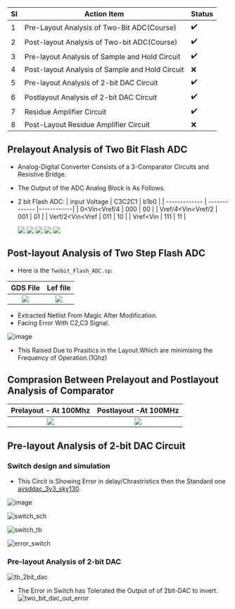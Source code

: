 
|SI|Action Item|Status|
|--|-----------|------|
|1 |Pre-Layout Analysis of Two-Bit ADC(Course)|:heavy_check_mark:|
|2 |Post-layout Analysis of Two-bit ADC(Course)|:heavy_check_mark:|
|3 |Pre-layout Analysis of Sample and Hold Circuit|:heavy_check_mark:|
|4 |Post-layout Analysis of Sample and Hold Circuit|:x:|
|5 |Pre-layout Analysis of 2-bit DAC Circuit|:heavy_check_mark:|
|6 |Postlayout Analysis of 2-bit DAC Circuit|:heavy_check_mark:|
|7 |Residue Amplifier Circuit|:heavy_check_mark:|
|8 |Post-Layout Residue Amplifier Circuit|:x:|

## Prelayout Analysis of Two Bit Flash ADC
- Analog-Digital Converter Consists of a 3-Comparator Circuits and Resistive Bridge.<br/>
- The Output of the ADC Analog Block is As Follows.<br/>
 - 2 bit Flash ADC:
    | input Voltage      |    C3C2C1     |   b1b0     |
    | -------------      | ------------- |------------|
    | 0<Vin<Vref/4       |     000       |    00      |
    | Vref/4<Vin<Vref/2  |     001       |    01      |
    | Verf/2<Vin<Vref    |     011       |    10      |
    | Vref<Vin           |     111       |    11      |
    
    <p align="centre">
    <img weigth="400"src="https://user-images.githubusercontent.com/53760504/229358700-3198e0ef-5d59-41c2-acb1-73f0764a5eb6.png">
    <img weigth="400" src="https://user-images.githubusercontent.com/53760504/229436323-0d16a1ea-0ea6-4b6b-a45d-558074c01b60.png">
    <img weigth="400" src="https://user-images.githubusercontent.com/53760504/229369963-8b3db435-6217-4dcb-aeb9-7c747c696281.png">
    <img weigth="400" src="https://user-images.githubusercontent.com/53760504/229370159-a1e8dc35-0a3b-4f3b-8f47-8d05a475c1db.png">
    <img weight="400" src="https://user-images.githubusercontent.com/53760504/229433384-8cf98706-db26-4820-8a05-50502c4ab8ac.png">
    </p>
## Post-layout Analysis of Two Step Flash ADC
- Here is the `Twobit_Flash_ADC.sp`:


|     GDS File              |      Lef file              |
:--------------------------:|:---------------------------:
![](https://user-images.githubusercontent.com/53760504/229450299-0e53d175-7936-45b2-b091-6970d7b2acaa.png)|![](https://user-images.githubusercontent.com/53760504/229450795-ed898059-067f-43f1-bb7d-b16b9c003d08.png)

- Extracted Netlist From Magic After Modification.<br/>
- Facing Error With C2,C3 Signal.

![image](https://user-images.githubusercontent.com/53760504/229669659-0cb87aea-770e-42aa-8910-929699524425.png)

- This Raised Due to Prasitics in the Layout.Which are minimising the Frequency of Operation.(1Ghz)
## Comprasion Between Prelayout and Postlayout Analysis of Comparator
| Prelayout - At 100Mhz         |  Postlayout -At 100MHz   |
:------------------------------:|:-------------------------:
![](https://user-images.githubusercontent.com/53760504/229501982-af092483-b829-4ae2-ba3e-de7be7ca5782.png)|![](https://user-images.githubusercontent.com/53760504/229668911-a8102aa3-575f-4c18-84c9-8a4c0510d17b.png)


## Pre-layout Analysis of 2-bit DAC Circuit
### Switch design and simulation
- This Circit is Showing Error in delay/Chrastristics then the Standard one [avsddac_3v3_sky130](https://github.com/vsdip/avsddac_3v3_sky130_v1#switch-design-and-simulation).

![image](https://user-images.githubusercontent.com/53760504/230348712-f62cac16-8778-417e-9afa-841c401384ec.png)

![switch_sch](https://user-images.githubusercontent.com/53760504/230095482-4426b406-672b-4a47-9be3-f6cdfb111cc7.png)

![switch_tb](https://user-images.githubusercontent.com/53760504/230095548-d869229d-d5c5-4ac1-9749-985309817eea.png)

![error_switch](https://user-images.githubusercontent.com/53760504/230097780-a687c571-99dd-480c-a0d4-c7e7490039b1.png)
### Pre-layout Analysis of 2-bit DAC
![tb_2bit_dac](https://user-images.githubusercontent.com/53760504/230098800-ba18c12a-cf04-4f7b-af58-d9d234c70c00.png)
- The Error in Switch has Tolerated the Output of of 2bit-DAC to invert.
![two_bit_dac_out_error](https://user-images.githubusercontent.com/53760504/230098834-96c9a331-50eb-4038-b542-f97dbbc242bd.png)
